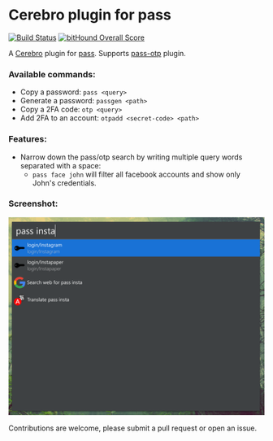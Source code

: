 # Cerebro plugin for pass

[![Build Status](https://travis-ci.org/maximbaz/cerebro-pass.svg?branch=master)](https://travis-ci.org/maximbaz/cerebro-pass) [![bitHound Overall Score](https://www.bithound.io/github/maximbaz/cerebro-pass/badges/score.svg)](https://www.bithound.io/github/maximbaz/cerebro-pass)

A [Cerebro](https://cerebroapp.com) plugin for [pass](https://www.passwordstore.org/). Supports [pass-otp](https://github.com/tadfisher/pass-otp) plugin.

### Available commands:

- Copy a password: `pass <query>`
- Generate a password: `passgen <path>`
- Copy a 2FA code: `otp <query>`
- Add 2FA to an account: `otpadd <secret-code> <path>`

### Features:
- Narrow down the pass/otp search by writing multiple query words separated with a space: 
     - `pass face john` will filter all facebook accounts and show only John's credentials.

### Screenshot: 

![Screenshot](docs/screenshot.png)

Contributions are welcome, please submit a pull request or open an issue.
